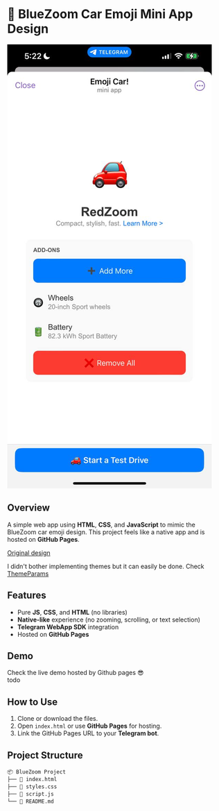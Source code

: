 # 🚗 BlueZoom Car Emoji Mini App Design

![BlueZoom Car Preview](./preview.png)

## Overview
A simple web app using **HTML**, **CSS**, and **JavaScript** to mimic the BlueZoom car emoji design. This project feels like a native app and is hosted on **GitHub Pages**.

[Original design](https://core.telegram.org/file/400780400851/2/6GwDkk6T-aY.416569/b591d589108b487d63)

I didn't bother implementing themes but it can easily be done. Check [ThemeParams](https://core.telegram.org/bots/webapps#themeparams)

## Features
- Pure **JS**, **CSS**, and **HTML** (no libraries)
- **Native-like** experience (no zooming, scrolling, or text selection)
- **Telegram WebApp SDK** integration
- Hosted on **GitHub Pages**

## Demo
Check the live demo hosted by Github pages 😎  
todo

## How to Use
1. Clone or download the files.
2. Open `index.html` or use **GitHub Pages** for hosting.
3. Link the GitHub Pages URL to your **Telegram bot**.

## Project Structure
```bash
📦 BlueZoom Project
├── 📜 index.html
├── 📜 styles.css
├── 📜 script.js
└── 📜 README.md
